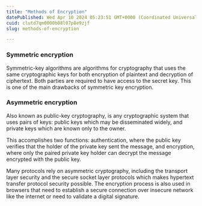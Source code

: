 ```yaml
---
title: "Methods of Encryption"
datePublished: Wed Apr 10 2024 05:23:51 GMT+0000 (Coordinated Universal Time)
cuid: clutd7qm0000b08l07p8e9zjf
slug: methods-of-encryption

---
```


### Symmetric encryption

Symmetric-key algorithms are algorithms for cryptography that uses the same cryptographic keys for both encryption of plaintext and decryption of ciphertext. Both parties are required to have access to the secret key. This is one of the main drawbacks of symmetric key encryption.

### Asymmetric encryption

Also known as public-key cryptography, is any cryptographic system that uses pairs of keys: public keys which may be disseminated widely, and private keys which are known only to the owner.

This accomplishes two functions: authentication, where the public key verifies that the holder of the private key sent the message, and encryption, where only the paired private key holder can decrypt the message encrypted with the public key.

Many protocols rely on asymmetric cryptography, including the transport layer security and the secure socket layer protocols which makes hypertext transfer protocol security possible. The encryption process is also used in browsers that need to establish a secure connection over insecure network like the internet or need to validate a digital signature.
